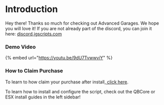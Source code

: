# Introduction

Hey there! Thanks so much for checking out Advanced Garages. We hope you will love it! If you are not already part of the discord, you can join it here: [discord.jgscripts.com](https://discord.jgscripts.com)

### Demo Video

{% embed url="https://youtu.be/9dU7TvwwviY" %}

### How to Claim Purchase

To learn to how claim your purchase after install,[ click here](introduction.md#undefined).

To learn how to install and configure the script, check out the QBCore or ESX install guides in the left sidebar!
